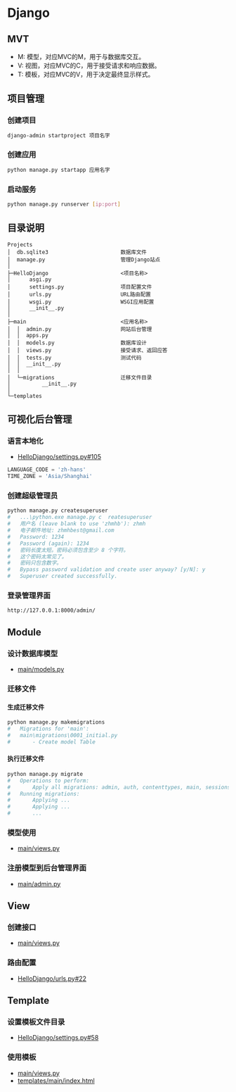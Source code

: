 # Django



## MVT
- M: 模型，对应MVC的M，用于与数据库交互。
- V: 视图，对应MVC的C，用于接受请求和响应数据。
- T: 模板，对应MVC的V，用于决定最终显示样式。



## 项目管理
### 创建项目
```BASH
django-admin startproject 项目名字
```
### 创建应用
```BASH
python manage.py startapp 应用名字
```
### 启动服务
```BASH
python manage.py runserver [ip:port]
```



## 目录说明

    Projects
    │  db.sqlite3                       数据库文件
    │  manage.py                        管理Django站点
    │
    ├─HelloDjango                       <项目名称>
    │      asgi.py
    │      settings.py                  项目配置文件
    │      urls.py                      URL路由配置
    │      wsgi.py                      WSGI应用配置
    │      __init__.py
    │
    ├─main                              <应用名称>
    │  │  admin.py                      网站后台管理
    │  │  apps.py
    │  │  models.py                     数据库设计
    │  │  views.py                      接受请求、返回应答
    │  │  tests.py                      测试代码
    │  │  __init__.py
    │  │
    │  └─migrations                     迁移文件目录
    │          __init__.py
    │
    └─templates



## 可视化后台管理
### 语言本地化
- [HelloDjango/settings.py#105](https://github.com/zhmhbest/HelloDjango/blob/master/HelloDjango/settings.py#L105)
```PYTHON
LANGUAGE_CODE = 'zh-hans'
TIME_ZONE = 'Asia/Shanghai'
```
### 创建超级管理员
```BASH
python manage.py createsuperuser
#   ...\python.exe manage.py c  reatesuperuser
#   用户名 (leave blank to use 'zhmhb'): zhmh
#   电子邮件地址: zhmhbest@gmail.com
#   Password: 1234
#   Password (again): 1234
#   密码长度太短。密码必须包含至少 8 个字符。
#   这个密码太常见了。
#   密码只包含数字。
#   Bypass password validation and create user anyway? [y/N]: y
#   Superuser created successfully.
```
### 登录管理界面
```
http://127.0.0.1:8000/admin/
```



## Module
### 设计数据库模型
- [main/models.py](https://github.com/zhmhbest/HelloDjango/blob/master/main/models.py)

### 迁移文件
#### 生成迁移文件
```BASH
python manage.py makemigrations
#   Migrations for 'main':
#   main\migrations\0001_initial.py
#       - Create model Table
```
#### 执行迁移文件
```BASH
python manage.py migrate
#   Operations to perform:
#       Apply all migrations: admin, auth, contenttypes, main, sessions
#   Running migrations:
#       Applying ...
#       Applying ...
#       ...
```

### 模型使用
- [main/views.py](https://github.com/zhmhbest/HelloDjango/blob/master/main/views.py#L44)


### 注册模型到后台管理界面
- [main/admin.py](https://github.com/zhmhbest/HelloDjango/blob/master/main/admin.py)

## View
### 创建接口
- [main/views.py](https://github.com/zhmhbest/HelloDjango/blob/master/main/views.py#L10)

### 路由配置
- [HelloDjango/urls.py#22](https://github.com/zhmhbest/HelloDjango/blob/master/HelloDjango/urls.py#L22)



## Template
### 设置模板文件目录
- [HelloDjango/settings.py#58](https://github.com/zhmhbest/HelloDjango/blob/master/HelloDjango/settings.py#L58)

### 使用模板
- [main/views.py](https://github.com/zhmhbest/HelloDjango/blob/master/main/views.py#L44)
- [templates/main/index.html](https://github.com/zhmhbest/HelloDjango/blob/master/templates/main/index.html)
